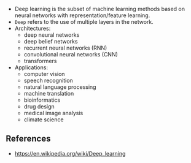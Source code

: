 - Deep learning is the subset of machine learning methods based on neural networks with representation/feature learning.
- `Deep` refers to the use of multiple layers in the network.
- Architectures:
  - deep neural networks
  - deep belief networks
  - recurrent neural networks (RNN)
  - convolutional neural networks (CNN)
  - transformers
- Applications:
  - computer vision
  - speech recognition
  - natural language processing
  - machine translation
  - bioinformatics
  - drug design
  - medical image analysis
  - climate science

## References
- https://en.wikipedia.org/wiki/Deep_learning